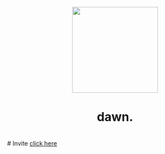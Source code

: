 <div align="center">
  <p>
    <img src="https://avatars.githubusercontent.com/u/100820731?s=400&u=882a96706c0656c8bd4b6482bdc32877cf9c40a2&v=4" width="200"/>
  </p>
  <h1>dawn.</h1>
  <br />
</div>
# Invite 
<a href="https://dawn.sssaintt.xyz">click here</a>
